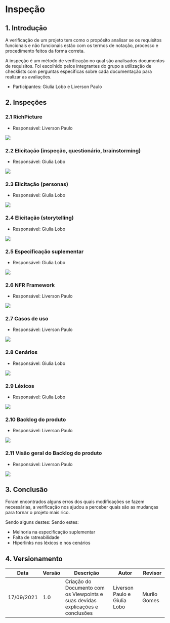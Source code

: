 # Inspeção

## 1. Introdução

A verificação de um projeto tem como o propósito analisar se os requisitos funcionais e não funcionais estão com os termos de notação, processo e procedimento feitos da forma correta.

A inspeção é um método de verificação no qual são analisados documentos de requisitos. Foi escolhido pelos integrantes do grupo a utilização de checklists com perguntas específicas sobre cada documentação para realizar as avaliações.

* Participantes: Giulia Lobo e Liverson Paulo

## 2. Inspeções

### 2.1 RichPicture

* Responsável: Liverson Paulo

![](../../assets/Inspecao_Richpicture.jpeg)

### 2.2 Elicitação (inspeção, questionário, brainstorming)

* Responsável: Giulia Lobo

![](../../assets/Inspecao_Elicitacao_iqb.jpeg)

### 2.3 Elicitação (personas)

* Responsável: Giulia Lobo

![](../../assets/Inspecao_personas.jpeg)

### 2.4 Elicitação (storytelling)

* Responsável: Giulia Lobo

![](../../assets/Inspecao_Storytelling.jpeg)

### 2.5 Especificação suplementar

* Responsável: Giulia Lobo

![](../../assets/Inspecao_especificacao.jpeg)

### 2.6 NFR Framework

* Responsável: Liverson Paulo

![](../../assets/Inspecao_NFR.jpeg)

### 2.7 Casos de uso

* Responsável: Liverson Paulo

![](../../assets/Inspecao_casos_uso.jpeg)

### 2.8 Cenários

* Responsável: Giulia Lobo

![](../../assets/Inspecao_cenarios.jpeg)

### 2.9 Léxicos

* Responsável: Giulia Lobo

![](../../assets/Inspecao_lexicos.jpeg)

### 2.10 Backlog do produto

* Responsável: Liverson Paulo

![](../../assets/Inspecao_backlog_pt1.jpeg)

### 2.11 Visão geral do Backlog do produto

* Responsável: Liverson Paulo

![](../../assets/Inspecao_backlog_pt2.jpeg)

## 3. Conclusão

Foram encontrados alguns erros dos quais modificações se fazem necessárias, a verificação nos ajudou a perceber quais são as mudanças para tornar o projeto mais rico.

Sendo alguns destes:
Sendo estes:

- Melhoria na especificação suplementar
- Falta de ratreabilidade
- Hiperlinks nos léxicos e nos cenários

## 4. Versionamento

| Data       | Versão | Descrição            |         Autor           | Revisor |
|------------|-----|-------------------------|-------------------------|---------|
| 17/09/2021 | 1.0 | Criação do Documento com os Viewpoints e suas devidas explicações e conclusões  | Liverson Paulo e Giulia Lobo | Murilo Gomes |